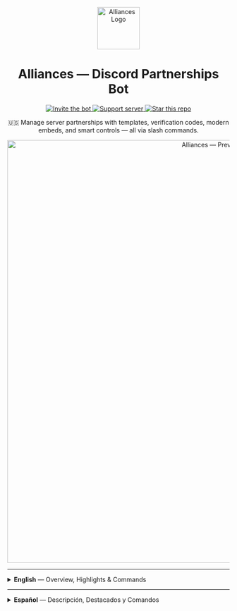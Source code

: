 <p align="center">
  <img src="https://i.imgur.com/5VcFYfp.png" alt="Alliances Logo" width="96">
</p>

<h1 align="center">Alliances — Discord Partnerships Bot</h1>

<p align="center">
  <a href="https://discord.com/api/oauth2/authorize?client_id=1410651859936608326&permissions=8&scope=bot%20applications.commands">
    <img alt="Invite the bot" src="https://img.shields.io/badge/INVITE%20BOT-5865F2?style=for-the-badge&logo=discord&logoColor=white&labelColor=1f2335">
  </a>
  <a href="https://discord.gg/xV4788y5pD">
    <img alt="Support server" src="https://img.shields.io/badge/SUPPORT%20SERVER-4461f2?style=for-the-badge&logo=discord&logoColor=white&labelColor=1f2335">
  </a>
  <a href="https://github.com/josuens/alliances/stargazers">
    <img alt="Star this repo" src="https://img.shields.io/github/stars/josuens/alliances?style=for-the-badge&label=STAR&logo=github&color=ffd83d&labelColor=1f2335">
  </a>
</p>

<p align="center">
  🇺🇸 Manage server partnerships with templates, verification codes, modern embeds, and smart controls — all via slash commands.
</p>

<p align="center">
  <img src="https://i.imgur.com/TEyCJbB.png" alt="Alliances — Preview Banner" width="960">
</p>

---

<details>
  <summary><b>English</b> — Overview, Highlights & Commands</summary>

### Overview
**Alliances** is a modern Discord bot to run **server partnerships** the right way: propose alliances, verify with secure codes, approve/decline with buttons, and publish sleek embeds using **templates** — all through **intuitive slash commands**.

### Highlights
- 🔗 **End-to-end alliance flow** — propose → verify (one-time code) → accept or reject.
- 📝 **Embeds & templates** — public/private templates with Markdown and dynamic vars:
  `GUILD_NAME`, `GUILD_ID`, `GUILD_ICON`, `MEMBER_COUNT`, `PARTNER_ID`, `CREATOR`, `CODE`.
- 🧭 **Multi-guild & multi-user** — role-based control and permission checks.
- 🛡️ **Safety controls** — server blocklist, intake toggle, global availability.
- 🌍 **Bilingual** — English & Spanish for all messages. Switch anytime with `/lang`.
- 💎 **VIP tier** — higher limits (alliances/templates) and shorter send cooldown.
- 📣 **Modern, branded embeds** — unified footer `ALLIANCE.TOP`, timestamp, emojis.
- 🔔 **Smart notifications** — admin channel for invites/updates; publish channel for partners.

### Commands (English names, localized descriptions)

**General**
- `/help` — Show help and quick guidance  
- `/lang code:<en|es>` — Switch bot language for messages

**Setup**
- `/setup channel type:<admin|publish> channel:<#channel>` — Set admin & publish channels  
- `/setup role role:<@role>` — Choose who can manage alliances

**Templates (per guild)**
- `/template create` — Create a template via modal (name, title, description, optional image)  
- `/template list` — View templates  
- `/template edit name:<TemplateName>` — Update a template  
- `/template delete name:<TemplateName>` — Remove a template  
*Default limit: 3 templates per guild (VIP: higher).*

**Alliances**
- `/alliance propose target_guild_id:<ID>` — Propose a new alliance  
- `/alliance list` — List current alliances  
- `/alliance remove target_guild_id:<ID>` — Remove an alliance (both directions)  
*Default limit: 3 alliances per guild (VIP: higher). Requires the bot installed & configured on **both** servers.*

**Sending Templates**
- `/send template target_guild_id:<ID> template:<TemplateName>` — Publish a template to an allied server  
  • Cooldown per alliance: every **5 days** (VIP: **24h**)  
  • Requires at least **1 template**

**Availability & Discovery**
- `/toggle allow:<true|false>` — Allow/block new requests (also blocks acceptance)  
- `/public set enable:<true|false>` — Join/leave the global “public” list  
- `/public list` — Discover public servers

**VIP**
- `/vip enable:<true|false>` — Mark current guild as VIP (owner only)

**Like it?** ⭐ Star the repo → https://github.com/josuens/alliances
</details>

---

<details>
  <summary><b>Español</b> — Descripción, Destacados y Comandos</summary>

### Descripción
**Alliances** permite a las comunidades gestionar **alianzas entre servidores** como debe ser: propone alianzas, verifica con **códigos de seguridad**, aprueba/rechaza con botones y publica **embeds** elegantes con **plantillas** — todo mediante **comandos slash**.

### Destacados
- 🔗 **Flujo completo de alianzas** — propuesta → verificación (código único) → aceptar o rechazar.
- 📝 **Embeds y plantillas** — plantillas públicas/privadas con Markdown y variables:
  `GUILD_NAME`, `GUILD_ID`, `GUILD_ICON`, `MEMBER_COUNT`, `PARTNER_ID`, `CREATOR`, `CODE`.
- 🧭 **Multi-servidor & multi-usuario** — control por roles y validación de permisos.
- 🛡️ **Controles de seguridad** — lista de bloqueo, toggle de recepción, disponibilidad pública.
- 🌍 **Bilingüe** — inglés y español para todos los mensajes. Cambia con `/lang`.
- 💎 **Nivel VIP** — límites superiores (alianzas/plantillas) y cooldown más corto.
- 📣 **Embeds modernos y de marca** — footer unificado `ALLIANCE.TOP`, timestamp, emojis.
- 🔔 **Notificaciones claras** — canal de admin para invitaciones/actualizaciones; canal de publicaciones para partners.

### Comandos (nombres en inglés, descripciones localizadas)

**General**
- `/help` — Ver ayuda y guía rápida  
- `/lang code:<en|es>` — Cambiar el idioma de los mensajes

**Configuración**
- `/setup channel type:<admin|publish> channel:<#channel>` — Definir canales de admin y publicaciones  
- `/setup role role:<@role>` — Elegir quién gestiona las alianzas

**Plantillas (por servidor)**
- `/template create` — Crear plantilla con modal (nombre, título, descripción, imagen opcional)  
- `/template list` — Ver plantillas  
- `/template edit name:<TemplateName>` — Actualizar una plantilla  
- `/template delete name:<TemplateName>` — Eliminar una plantilla  
*Límite por defecto: 3 plantillas por servidor (VIP: más).*

**Alianzas**
- `/alliance propose target_guild_id:<ID>` — Proponer una nueva alianza  
- `/alliance list` — Listar alianzas actuales  
- `/alliance remove target_guild_id:<ID>` — Eliminar una alianza (en ambos sentidos)  
*Límite por defecto: 3 alianzas por servidor (VIP: más). Requiere el bot instalado y configurado en **ambos** servidores.*

**Envío de plantillas**
- `/send template target_guild_id:<ID> template:<TemplateName>` — Publicar una plantilla al servidor aliado  
  • Cooldown por alianza: cada **5 días** (VIP: **24h**)  
  • Requiere mínimo **1 plantilla**

**Disponibilidad & Descubrimiento**
- `/toggle allow:<true|false>` — Permitir/bloquear nuevas solicitudes (también bloquea aceptar)  
- `/public set enable:<true|false>` — Activar/desactivar visibilidad pública  
- `/public list` — Ver servidores públicos

**VIP**
- `/vip enable:<true|false>` — Marcar este servidor como VIP (solo dueño)

**¿Te gusta?** ⭐ Dale una estrella → https://github.com/josuens/alliances
</details>
